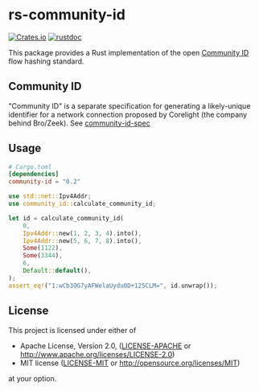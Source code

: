 # rs-community-id

[![Crates.io](https://img.shields.io/crates/v/community-id.svg)](https://crates.io/crates/community-id)
[![rustdoc](https://img.shields.io/badge/Doc-community_id-green.svg)](https://docs.rs/community-id/)

This package provides a Rust implementation of the open [Community ID](https://github.com/corelight/community-id-spec) flow hashing standard.

## Community ID

"Community ID" is a separate specification for generating a likely-unique identifier for a network connection proposed by Corelight (the company behind Bro/Zeek). See [community-id-spec](https://github.com/corelight/community-id-spec)

## Usage

```toml
# Cargo.toml
[dependencies]
community-id = "0.2"
```

```rust
use std::net::Ipv4Addr;
use community_id::calculate_community_id;

let id = calculate_community_id(
    0,
    Ipv4Addr::new(1, 2, 3, 4).into(),
    Ipv4Addr::new(5, 6, 7, 8).into(),
    Some(1122),
    Some(3344),
    6,
    Default::default(),
);
assert_eq!("1:wCb3OG7yAFWelaUydu0D+125CLM=", id.unwrap());

```


## License

This project is licensed under either of

 * Apache License, Version 2.0, ([LICENSE-APACHE](LICENSE-APACHE) or
   http://www.apache.org/licenses/LICENSE-2.0)
 * MIT license ([LICENSE-MIT](LICENSE-MIT) or
   http://opensource.org/licenses/MIT)

at your option.